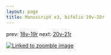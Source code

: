 ```yaml
---
layout: page
title: Manuscript e3, bifolio 19v-20r
---
```


prev: [18v-19r](../18v-19r/) next: [20v-21r](../20v-21r/)



[![Linked to zoomble image](http://www.homermultitext.org/iipsrv?IIIF=/project/homer/pyramidal/deepzoom/hmt/e3bifolio/v1/E3_19v_20r.tif/full/2000,/0/default.jpg)](http://www.homermultitext.org/ict2/?urn=urn:cite2:hmt:e3bifolio.v1:E3_19v_20r)

